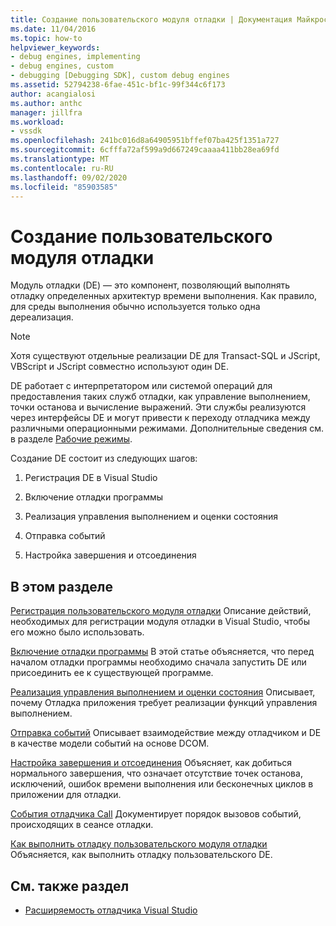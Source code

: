 ```yaml
---
title: Создание пользовательского модуля отладки | Документация Майкрософт
ms.date: 11/04/2016
ms.topic: how-to
helpviewer_keywords:
- debug engines, implementing
- debug engines, custom
- debugging [Debugging SDK], custom debug engines
ms.assetid: 52794238-6fae-451c-bf1c-99f344c6f173
author: acangialosi
ms.author: anthc
manager: jillfra
ms.workload:
- vssdk
ms.openlocfilehash: 241bc016d8a64905951bffef07ba425f1351a727
ms.sourcegitcommit: 6cfffa72af599a9d667249caaaa411bb28ea69fd
ms.translationtype: MT
ms.contentlocale: ru-RU
ms.lasthandoff: 09/02/2020
ms.locfileid: "85903585"
---
```

# <a name="create-a-custom-debug-engine"></a>Создание пользовательского модуля отладки
Модуль отладки (DE) — это компонент, позволяющий выполнять отладку определенных архитектур времени выполнения. Как правило, для среды выполнения обычно используется только одна дереализация.

> [!NOTE]
> Хотя существуют отдельные реализации DE для Transact-SQL и JScript, VBScript и JScript совместно используют один DE.

 DE работает с интерпретатором или системой операций для предоставления таких служб отладки, как управление выполнением, точки останова и вычисление выражений. Эти службы реализуются через интерфейсы DE и могут привести к переходу отладчика между различными операционными режимами. Дополнительные сведения см. в разделе [Рабочие режимы](../../extensibility/debugger/operational-modes.md).

 Создание DE состоит из следующих шагов:

1. Регистрация DE в Visual Studio

2. Включение отладки программы

3. Реализация управления выполнением и оценки состояния

4. Отправка событий

5. Настройка завершения и отсоединения

## <a name="in-this-section"></a>В этом разделе
 [Регистрация пользовательского модуля отладки](../../extensibility/debugger/registering-a-custom-debug-engine.md) Описание действий, необходимых для регистрации модуля отладки в Visual Studio, чтобы его можно было использовать.

 [Включение отладки программы](../../extensibility/debugger/enabling-a-program-to-be-debugged.md) В этой статье объясняется, что перед началом отладки программы необходимо сначала запустить DE или присоединить ее к существующей программе.

 [Реализация управления выполнением и оценки состояния](../../extensibility/debugger/execution-control-and-state-evaluation.md) Описывает, почему Отладка приложения требует реализации функций управления выполнением.

 [Отправка событий](../../extensibility/debugger/sending-events.md) Описывает взаимодействие между отладчиком и DE в качестве модели событий на основе DCOM.

 [Настройка завершения и отсоединения](../../extensibility/debugger/termination-and-detaching.md) Объясняет, как добиться нормального завершения, что означает отсутствие точек останова, исключений, ошибок времени выполнения или бесконечных циклов в приложении для отладки.

 [События отладчика Call](../../extensibility/debugger/calling-debugger-events.md) Документирует порядок вызовов событий, происходящих в сеансе отладки.

 [Как выполнить отладку пользовательского модуля отладки](../../extensibility/debugger/how-to-debug-a-custom-debug-engine.md) Объясняется, как выполнить отладку пользовательского DE.

## <a name="see-also"></a>См. также раздел
- [Расширяемость отладчика Visual Studio](../../extensibility/debugger/visual-studio-debugger-extensibility.md)
